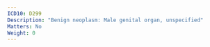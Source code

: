 ```yaml
---
ICD10: D299
Description: "Benign neoplasm: Male genital organ, unspecified"
Matters: No
Weight: 0
---
```


